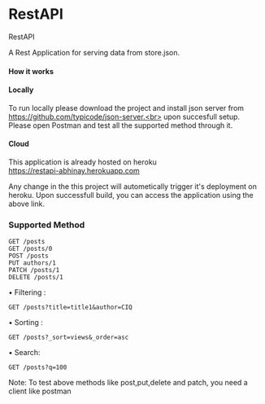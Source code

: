 # RestAPI
RestAPI

A Rest Application for serving data from store.json.

#### How it works
#### Locally
To run locally please download the project and install json server from https://github.com/typicode/json-server.<br>
upon succesfull setup.<br>
Please open Postman and test all the supported method through it.

#### Cloud
This application is already hosted on heroku <br>
https://restapi-abhinay.herokuapp.com

Any change in the this project will autometically trigger it's deployment on heroku.
Upon successfull build, you can access the application using the above link.

### Supported Method

    GET /posts
    GET /posts/0
    POST /posts
    PUT authors/1
    PATCH /posts/1
    DELETE /posts/1
    
• Filtering :

    GET /posts?title=title1&author=CIQ 
    
• Sorting :

    GET /posts?_sort=views&_order=asc
    
• Search:

    GET /posts?q=100

Note: To test above methods like post,put,delete and patch, you need a client like postman
